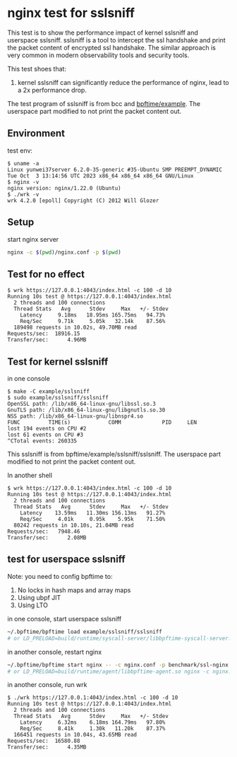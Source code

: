 # nginx test for sslsniff

This test is to show the performance impact of kernel sslsniff and userspace sslsniff. sslsniff is a tool to intercept the ssl handshake and print the packet content of encrypted ssl handshake. The similar approach is very common in modern observability tools and security tools.

This test shoes that:

1. kernel sslsniff can significantly reduce the performance of nginx, lead to a 2x performance drop.

The test program of sslsniff is from bcc and [bpftime/example](https://github.com/eunomia-bpf/bpftime/tree/master/example/sslsniff). The userspace part modified to not print the packet content out.

## Environment

test env:

```console
$ uname -a
Linux yunwei37server 6.2.0-35-generic #35-Ubuntu SMP PREEMPT_DYNAMIC Tue Oct  3 13:14:56 UTC 2023 x86_64 x86_64 x86_64 GNU/Linux
$ nginx -v
nginx version: nginx/1.22.0 (Ubuntu)
$ ./wrk -v
wrk 4.2.0 [epoll] Copyright (C) 2012 Will Glozer
```

## Setup

start nginx server

```sh
nginx -c $(pwd)/nginx.conf -p $(pwd)
```

## Test for no effect

```console
$ wrk https://127.0.0.1:4043/index.html -c 100 -d 10
Running 10s test @ https://127.0.0.1:4043/index.html
  2 threads and 100 connections
  Thread Stats   Avg      Stdev     Max   +/- Stdev
    Latency     9.18ms   18.95ms 165.75ms   94.73%
    Req/Sec     9.71k     5.05k   32.14k    87.56%
  189498 requests in 10.02s, 49.70MB read
Requests/sec:  18916.15
Transfer/sec:      4.96MB
```

## Test for kernel sslsniff

in one console

```console
$ make -C example/sslsniff
$ sudo example/sslsniff/sslsniff 
OpenSSL path: /lib/x86_64-linux-gnu/libssl.so.3
GnuTLS path: /lib/x86_64-linux-gnu/libgnutls.so.30
NSS path: /lib/x86_64-linux-gnu/libnspr4.so
FUNC         TIME(s)            COMM             PID     LEN    
lost 194 events on CPU #2
lost 61 events on CPU #3
^CTotal events: 260335 
```

This sslsniff is from bpftime/example/sslsniff/sslsniff. The userspace part modified to not print the packet content out.

In another shell

```console
$ wrk https://127.0.0.1:4043/index.html -c 100 -d 10
Running 10s test @ https://127.0.0.1:4043/index.html
  2 threads and 100 connections
  Thread Stats   Avg      Stdev     Max   +/- Stdev
    Latency    13.59ms   11.30ms 156.13ms   91.27%
    Req/Sec     4.01k     0.95k    5.95k    71.50%
  80242 requests in 10.10s, 21.04MB read
Requests/sec:   7948.46
Transfer/sec:      2.08MB
```

## test for userspace sslsniff

Note: you need to config bpftime to:

1. No locks in hash maps and array maps
2. Using ubpf JIT
3. Using LTO

in one console, start userspace sslsniff

```sh
~/.bpftime/bpftime load example/sslsniff/sslsniff
# or LD_PRELOAD=build/runtime/syscall-server/libbpftime-syscall-server.so example/sslsniff/sslsniff
```

in another console, restart nginx

```sh
~/.bpftime/bpftime start nginx -- -c nginx.conf -p benchmark/ssl-nginx
# or LD_PRELOAD=build/runtime/agent/libbpftime-agent.so nginx -c nginx.conf -p benchmark/ssl-nginx
```

in another console, run wrk

```console
$ ./wrk https://127.0.0.1:4043/index.html -c 100 -d 10
Running 10s test @ https://127.0.0.1:4043/index.html
  2 threads and 100 connections
  Thread Stats   Avg      Stdev     Max   +/- Stdev
    Latency     6.32ms    6.18ms 164.79ms   97.80%
    Req/Sec     8.41k     1.30k   11.20k    87.37%
  166451 requests in 10.04s, 43.65MB read
Requests/sec:  16580.88
Transfer/sec:      4.35MB
```
